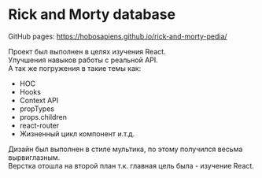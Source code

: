 # Rick and Morty database

GitHub pages: https://hobosapiens.github.io/rick-and-morty-pedia/

Проект был выполнен в целях изучения React.<br /> 
Улучшения навыков работы с реальной API.<br /> 
А так же погружения в такие темы как:

- HOC
- Hooks
- Context API
- propTypes
- props.children
- react-router
- Жизненный цикл компонент и.т.д.

Дизайн был выполнен в стиле мультика, по этому получился весьма вырвиглазным.<br /> 
Верстка отошла на второй план т.к. главная цель была - изучение React.

